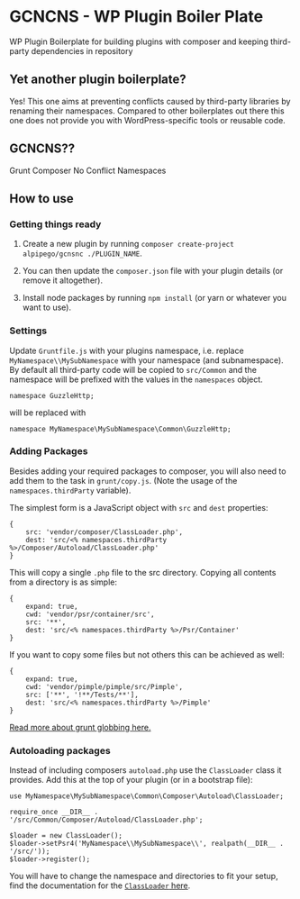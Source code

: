 # GCNCNS - WP Plugin Boiler Plate
WP Plugin Boilerplate for building plugins with composer and keeping third-party dependencies in repository

## Yet another plugin boilerplate?
Yes! This one aims at preventing conflicts caused by third-party libraries by renaming their namespaces.
Compared to other boilerplates out there this one does not provide you with WordPress-specific tools or reusable code. 

## GCNCNS??
Grunt Composer No Conflict Namespaces

## How to use
### Getting things ready
1. Create a new plugin by running `composer create-project alpipego/gcnsnc ./PLUGIN_NAME`.

1. You can then update the `composer.json` file with your plugin details (or remove it altogether).

1. Install node packages by running `npm install` (or yarn or whatever you want to use).

### Settings
Update `Gruntfile.js` with your plugins namespace, i.e. replace `MyNamespace\\MySubNamespace` with your namespace (and subnamespace). By default all third-party code will be copied to `src/Common` and the namespace will be prefixed with the values in the `namespaces` object.

```
namespace GuzzleHttp;
``` 

will be replaced with 

```
namespace MyNamespace\MySubNamespace\Common\GuzzleHttp;
```

### Adding Packages
Besides adding your required packages to composer, you will also need to add them to the task in `grunt/copy.js`. (Note the usage of the `namespaces.thirdParty` variable).

The simplest form is a JavaScript object with `src` and `dest` properties:

```
{
    src: 'vendor/composer/ClassLoader.php',
    dest: 'src/<% namespaces.thirdParty %>/Composer/Autoload/ClassLoader.php'
}
``` 

This will copy a single `.php` file to the src directory. Copying all contents from a directory is as simple:

```
{
    expand: true,
    cwd: 'vendor/psr/container/src',
    src: '**',
    dest: 'src/<% namespaces.thirdParty %>/Psr/Container'
}
```

If you want to copy some files but not others this can be achieved as well:

```
{
    expand: true,
    cwd: 'vendor/pimple/pimple/src/Pimple',
    src: ['**', '!**/Tests/**'],
    dest: 'src/<% namespaces.thirdParty %>/Pimple'
}
```

[Read more about grunt globbing here.](https://gruntjs.com/configuring-tasks#building-the-files-object-dynamically)

### Autoloading packages
Instead of including composers `autoload.php` use the `ClassLoader` class it provides. Add this at the top of your plugin (or in a bootstrap file):

```
use MyNamespace\MySubNamespace\Common\Composer\Autoload\ClassLoader;

require_once __DIR__ . '/src/Common/Composer/Autoload/ClassLoader.php';

$loader = new ClassLoader();
$loader->setPsr4('MyNamespace\\MySubNamespace\\', realpath(__DIR__ . '/src/'));
$loader->register();

```

You will have to change the namespace and directories to fit your setup, find the documentation for the [`ClassLoader` here](https://getcomposer.org/apidoc/1.3.0/Composer/Autoload/ClassLoader.html).

